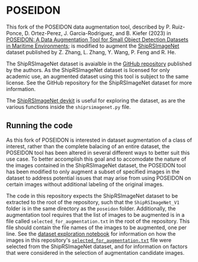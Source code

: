 # POSEIDON

This fork of the POSEIDON data augmentation tool, described by P. Ruiz-Ponce, D. Ortez-Perez, J. Garcia-Rodriguez, and B. Kiefer (2023) in [POSEIDON: A Data Augmentation Tool for Small Object Detection Datasets in Maritime Environments](https://doi.org/10.3390/s23073691); is modified to augment the [ShipRSImageNet](https://doi.org/10.1109/JSTARS.2021.3104230) dataset published by Z. Zhang, L. Zhang, Y. Wang, P. Feng and R. He.

The ShipRSImageNet dataset is avaialble in the [GitHub repository](https://github.com/zzndream/ShipRSImageNet) published by the authors. As the
ShipRSImageNet dataset is licensed for only academic use, an augmented dataset using this tool is subject to the same license. See the GitHub repository for the ShipRSImageNet dataset for more information.

The [ShipRSImageNet devkit](https://github.com/zzndream/ShipRSImageNet_devkit) is useful for exploring the dataset, as are the various functions inside the `shiprsimagenet.py` file.

## Running the code

As this fork of POSEIDON is interested in dataset augmentation of a class of interest, rather than the complete balacing of an entire dataset, the POSEIDON tool has been altered in several different ways to better suit this use case. To better accomplish this goal and to accomodate the nature of the images contained in the ShipRSImageNet dataset, the POSEIDON tool has been modified to only augment a subset of specified images in the dataset to address potential issues that may arise from using POSEIDON on certain images without additional labeling of the original images.

The code in this repository expects the ShipRSImageNet dataset to be extracted to the root of the repository, such that the `ShipRSImageNet_V1` folder is in the same directory as the `poseidon` folder. Additionally, the augmentation tool requires that the list of images to be augmented is in a file called `selected_for_augmentation.txt` in the root of the repository. This file should contain the file names of the images to be augmented, one per line. See the [dataset exploration notebook](dataset_exploration.ipynb) for information on how the images in this repository's [`selected_for_augmentation.txt`](selected_for_augmentation.txt) file were selected from the ShipRSImageNet dataset, and for information on factors that were considered in the selection of augmentation candidate images.
